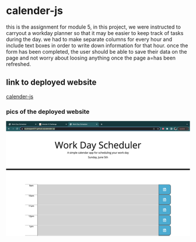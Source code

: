 # calender-js
this is the assignment for module 5, in this project, we were instructed to carryout a workday planner so that it may be easier to keep track of tasks during the day. we had to make separate columns for every hour and include text boxes in order to write down information for that hour. once the form has been completed, the user should be able to save their data on the page and not worry about loosing anything once the page a=has been refreshed. 

## link to deployed website 
[calender-js](https://soulreaper077.github.io/calender-js/)

### pics of the deployed website 
![deployed site](./images/website.png)